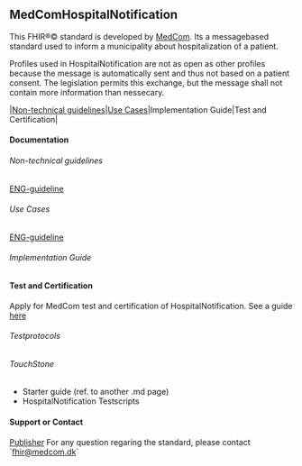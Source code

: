## MedComHospitalNotification

This FHIR&reg;&copy; standard is developed by [MedCom](https://www.medcom.dk/). Its a messagebased standard used to inform a municipality about hospitalization of a patient.

Profiles used in HospitalNotification are not as open as other profiles because the message is automatically sent and thus not based on a patient consent. The legislation permits this exchange, but the message shall not contain more information than nessecary.

|[Non-technical guidelines](#non-technical-guidelines)|[Use Cases](#use-cases)|Implementation Guide|Test and Certification|


#### Documentation 

###### Non-technical guidelines 
[ENG-guideline](docs\documentation\NonTechnicalGuidelines_1.0.1.md)


###### Use Cases
[ENG-guideline](.\documentation\UseCase_Eng.md)

###### Implementation Guide


#### Test and Certification
Apply for MedCom test and certification of HospitalNotification. See a guide [here](https://www.medcom.dk/standarder/testcenter/bestilling-af-test)
###### Testprotocols 
###### TouchStone
- Starter guide (ref. to another .md page)
- HospitalNotification Testscripts


#### Support or Contact

[Publisher](https://www.medcom.dk/)
For any question regaring the standard, please contact ´fhir@medcom.dk´